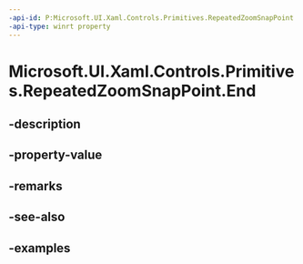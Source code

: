 ```yaml
---
-api-id: P:Microsoft.UI.Xaml.Controls.Primitives.RepeatedZoomSnapPoint.End
-api-type: winrt property
---
```


# Microsoft.UI.Xaml.Controls.Primitives.RepeatedZoomSnapPoint.End

<!--
public double End { get; }
-->


## -description

## -property-value

## -remarks

## -see-also

## -examples


